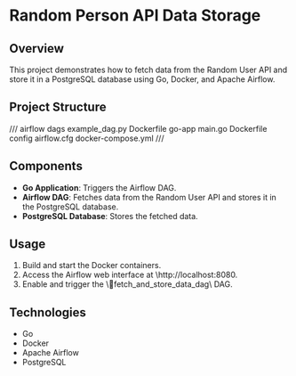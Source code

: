 ﻿# Random Person API Data Storage

## Overview

This project demonstrates how to fetch data from the Random User API and store it in a PostgreSQL database using Go, Docker, and Apache Airflow.

## Project Structure
///
 airflow
    dags
       example_dag.py
    Dockerfile
 go-app
    main.go
    Dockerfile
 config
    airflow.cfg
 docker-compose.yml
///
## Components

- **Go Application**: Triggers the Airflow DAG.
- **Airflow DAG**: Fetches data from the Random User API and stores it in the PostgreSQL database.
- **PostgreSQL Database**: Stores the fetched data.

## Usage

1. Build and start the Docker containers.
2. Access the Airflow web interface at \http://localhost:8080\.
3. Enable and trigger the \fetch_and_store_data_dag\ DAG.

## Technologies

- Go
- Docker
- Apache Airflow
- PostgreSQL

